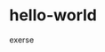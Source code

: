 # hello-world
exerse
<template>
  
</template>
<script>
  export default new Vue({
    data(){
      return{
      
      }
    }
  })
</script>
<style lang="scss" scoped>
  
</style>
